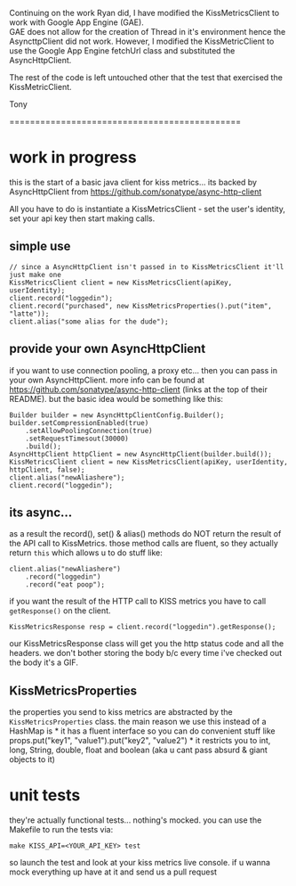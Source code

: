 Continuing on the work Ryan did, I have modified the KissMetricsClient to work with Google App Engine (GAE).  
GAE does not allow for the creation of Thread in it's environment hence the AsyncttpClient did not work.
However, I modified the KissMetricClient to use the Google App Engine fetchUrl class and substituted the
AsyncHttpClient.

The rest of the code is left untouched other that the test that exercised the KissMetricClient.

Tony
  
=============================================

# work in progress

this is the start of a basic java client for kiss metrics...
its backed by AsyncHttpClient from https://github.com/sonatype/async-http-client


All you have to do is instantiate a KissMetricsClient - set the user's identity, set your api key then start making calls.

## simple use
    // since a AsyncHttpClient isn't passed in to KissMetricsClient it'll just make one
    KissMetricsClient client = new KissMetricsClient(apiKey, userIdentity);
    client.record("loggedin");
    client.record("purchased", new KissMetricsProperties().put("item", "latte"));
    client.alias("some alias for the dude");

## provide your own AsyncHttpClient

if you want to use connection pooling, a proxy etc... then you can pass in your own AsyncHttpClient.
more info can be found at https://github.com/sonatype/async-http-client (links at the top of their README).
but the basic idea would be something like this:

    Builder builder = new AsyncHttpClientConfig.Builder();
    builder.setCompressionEnabled(true)
        .setAllowPoolingConnection(true)
        .setRequestTimesout(30000)
        .build();
    AsyncHttpClient httpClient = new AsyncHttpClient(builder.build());
    KissMetricsClient client = new KissMetricsClient(apiKey, userIdentity, httpClient, false);
    client.alias("newAliashere");
    client.record("loggedin");

## its async...

as a result the record(), set() & alias() methods do NOT return the result of the API call to KissMetrics.
those method calls are fluent, so they actually return `this` which allows u to do stuff like:

    client.alias("newAliashere")
        .record("loggedin")
        .record("eat poop");

if you want the result of the HTTP call to KISS metrics you have to call `getResponse()` on the client.

    KissMetricsResponse resp = client.record("loggedin").getResponse();

our KissMetricsResponse class will get you the http status code and all the headers.
we don't bother storing the body b/c every time i've checked out the body it's a GIF.


## KissMetricsProperties

the properties you send to kiss metrics are abstracted by the `KissMetricsProperties` class.
the main reason we use this instead of a HashMap is
    * it has a fluent interface so you can do convenient stuff like
        props.put("key1", "value1").put("key2", "value2")
    * it restricts you to int, long, String, double, float and boolean (aka u cant pass absurd & giant objects to it)


# unit tests

they're actually functional tests... nothing's mocked.
you can use the Makefile to run the tests via:

    make KISS_API=<YOUR_API_KEY> test

so launch the test and look at your kiss metrics live console. if u wanna mock everything up have at it and send us a pull request